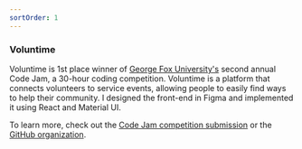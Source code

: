 ```yaml
---
sortOrder: 1
---
```


### Voluntime

Voluntime is 1st place winner of [George Fox University's](https://www.georgefox.edu/) second annual Code Jam, a 30-hour coding competition. Voluntime is a platform that connects volunteers to service events, allowing people to easily find ways to help their community. I designed the front-end in Figma and implemented it using React and Material UI.

To learn more, check out the [Code Jam competition submission](https://devpost.com/software/top-secret-team-3-project-title) or the [GitHub organization](https://github.com/Voluntime).

<image-row class='expand-md'>
  <responsive-img source="/images//voluntime/voluntime1.jpg"></responsive-img>
  <responsive-img source="/images//voluntime/voluntime2.jpg"></responsive-img>
</image-row>